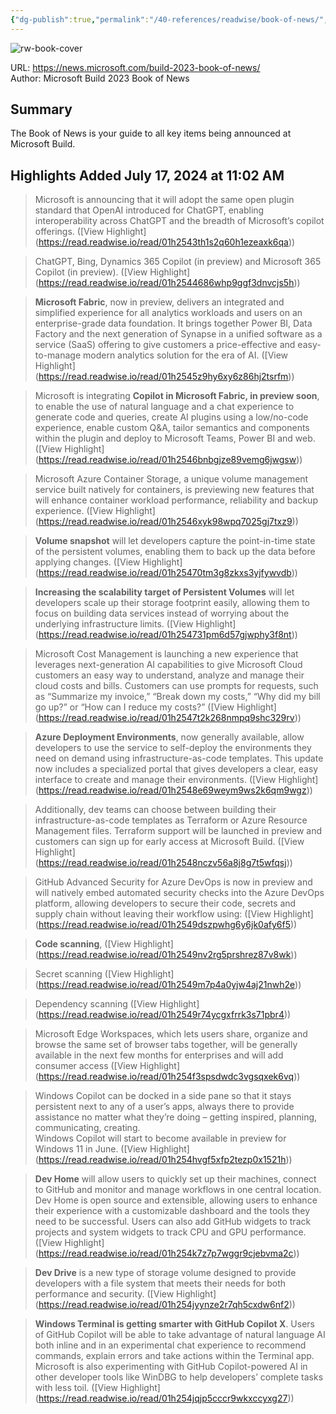 ```yaml
---
{"dg-publish":true,"permalink":"/40-references/readwise/book-of-news/","tags":["rw/articles"]}
---
```



![rw-book-cover](https://news.microsoft.com/wp-content/uploads/prod/sites/659/2023/05/build-2023-book-of-news-main_1920x652-1024x348.jpg)

  

URL: <https://news.microsoft.com/build-2023-book-of-news/>  
Author: Microsoft Build 2023 Book of News

## Summary

The Book of News is your guide to all key items being announced at Microsoft Build.

## Highlights Added July 17, 2024 at 11:02 AM

> Microsoft is announcing that it will adopt the same open plugin standard that OpenAI introduced for ChatGPT, enabling interoperability across ChatGPT and the breadth of Microsoft’s copilot offerings. ([View Highlight] (<https://read.readwise.io/read/01h2543th1s2q60h1ezeaxk6qa>))

> ChatGPT, Bing, Dynamics 365 Copilot (in preview) and Microsoft 365 Copilot (in preview). ([View Highlight] (<https://read.readwise.io/read/01h2544686whp9ggf3dnvcjs5h>))

> **Microsoft Fabric**, now in preview, delivers an integrated and simplified experience for all analytics workloads and users on an enterprise-grade data foundation. It brings together Power BI, Data Factory and the next generation of Synapse in a unified software as a service (SaaS) offering to give customers a price-effective and easy-to-manage modern analytics solution for the era of AI. ([View Highlight] (<https://read.readwise.io/read/01h2545z9hy6xy6z86hj2tsrfm>))

> Microsoft is integrating **Copilot in Microsoft Fabric, in preview soon**, to enable the use of natural language and a chat experience to generate code and queries, create AI plugins using a low/no-code experience, enable custom Q&A, tailor semantics and components within the plugin and deploy to Microsoft Teams, Power BI and web. ([View Highlight] (<https://read.readwise.io/read/01h2546bnbgjze89vemg6jwgsw>))

> Microsoft Azure Container Storage, a unique volume management service built natively for containers, is previewing new features that will enhance container workload performance, reliability and backup experience. ([View Highlight] (<https://read.readwise.io/read/01h2546xyk98wpq7025gj7txz9>))

> **Volume snapshot** will let developers capture the point-in-time state of the persistent volumes, enabling them to back up the data before applying changes. ([View Highlight] (<https://read.readwise.io/read/01h25470tm3g8zkxs3yjfywvdb>))

> **Increasing the scalability target of Persistent Volumes** will let developers scale up their storage footprint easily, allowing them to focus on building data services instead of worrying about the underlying infrastructure limits. ([View Highlight] (<https://read.readwise.io/read/01h254731pm6d57gjwphy3f8nt>))

> Microsoft Cost Management is launching a new experience that leverages next-generation AI capabilities to give Microsoft Cloud customers an easy way to understand, analyze and manage their cloud costs and bills. Customers can use prompts for requests, such as “Summarize my invoice,” “Break down my costs,” “Why did my bill go up?” or “How can I reduce my costs?” ([View Highlight] (<https://read.readwise.io/read/01h2547t2k268nmpq9shc329rv>))

> **Azure Deployment Environments**, now generally available, allow developers to use the service to self-deploy the environments they need on demand using infrastructure-as-code templates. This update now includes a specialized portal that gives developers a clear, easy interface to create and manage their environments. ([View Highlight] (<https://read.readwise.io/read/01h2548e69weym9ws2k6qm9wgz>))

> Additionally, dev teams can choose between building their infrastructure-as-code templates as Terraform or Azure Resource Management files. Terraform support will be launched in preview and customers can sign up for early access at Microsoft Build. ([View Highlight] (<https://read.readwise.io/read/01h2548nczv56a8j8g7t5wfqsj>))

> GitHub Advanced Security for Azure DevOps is now in preview and will natively embed automated security checks into the Azure DevOps platform, allowing developers to secure their code, secrets and supply chain without leaving their workflow using: ([View Highlight] (<https://read.readwise.io/read/01h2549dszpwhg6y6jk0afy6f5>))

> **Code scanning**, ([View Highlight] (<https://read.readwise.io/read/01h2549nv2rg5prshrez87v8wk>))

> Secret scanning ([View Highlight] (<https://read.readwise.io/read/01h2549m7p4a0yjw4aj21nwh2e>))

> Dependency scanning ([View Highlight] (<https://read.readwise.io/read/01h2549r74ycgxfrrk3s71pbr4>))

> Microsoft Edge Workspaces, which lets users share, organize and browse the same set of browser tabs together, will be generally available in the next few months for enterprises and will add consumer access ([View Highlight] (<https://read.readwise.io/read/01h254f3spsdwdc3vgsqxek6vq>))

> Windows Copilot can be docked in a side pane so that it stays persistent next to any of a user’s apps, always there to provide assistance no matter what they’re doing – getting inspired, planning, communicating, creating.  
> Windows Copilot will start to become available in preview for Windows 11 in June. ([View Highlight] (<https://read.readwise.io/read/01h254hvgf5xfp2tezp0x1521h>))

> **Dev Home** will allow users to quickly set up their machines, connect to GitHub and monitor and manage workflows in one central location. Dev Home is open source and extensible, allowing users to enhance their experience with a customizable dashboard and the tools they need to be successful. Users can also add GitHub widgets to track projects and system widgets to track CPU and GPU performance. ([View Highlight] (<https://read.readwise.io/read/01h254k7z7p7wggr9cjebvma2c>))

> **Dev Drive** is a new type of storage volume designed to provide developers with a file system that meets their needs for both performance and security. ([View Highlight] (<https://read.readwise.io/read/01h254jyynze2r7qh5cxdw6nf2>))

> **Windows Terminal is getting smarter with GitHub Copilot X**. Users of GitHub Copilot will be able to take advantage of natural language AI both inline and in an experimental chat experience to recommend commands, explain errors and take actions within the Terminal app. Microsoft is also experimenting with GitHub Copilot-powered AI in other developer tools like WinDBG to help developers’ complete tasks with less toil. ([View Highlight] (<https://read.readwise.io/read/01h254jqjp5cccr9wkxccyxg27>))
